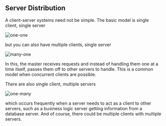 ## Server Distribution

A client-server systems need not be simple. The basic model is single client, single server 

![one-one](../../../../_resources/one-one.gif)

but you can also have multiple clients, single server 

![many-one](../../../../_resources/many-one.gif)

In this, the master receives requests and instead of handling them one at a time itself, passes them off to other servers to handle. This is a common model when concurrent clients are possible.

There are also single client, multiple servers 

![one-many](../../../../_resources/one-many.gif)

which occurs frequently when a server needs to act as a client to other servers, such as a business logic server getting information from a database server. And of course, there could be multiple clients with multiple servers.
